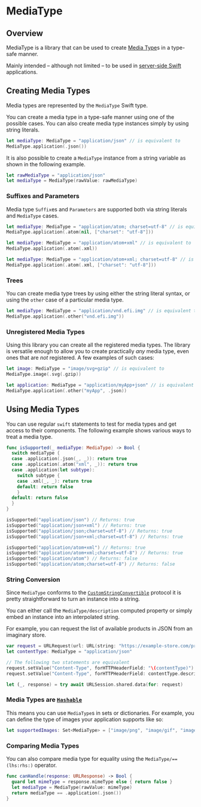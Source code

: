 # MediaType

## Overview

MediaType is a library that can be used to
create [Media Type](https://www.iana.org/assignments/media-types/media-types.xhtml)s in a type-safe manner.

Mainly intended &ndash; although not limited &ndash; to be used in [server-side Swift](https://www.swift.org/server)
applications.

## Creating Media Types

Media types are represented by the ``MediaType`` Swift type.

You can create a media type in a type-safe manner using one of the possible cases. You can also create media type
instances simply by using string literals.

```swift
let mediaType: MediaType = "application/json" // is equivalent to
MediaType.application(.json())
```

It is also possible to create a ``MediaType`` instance from a string variable as shown in the following example.

```swift
let rawMediaType = "application/json"
let mediaType = MediaType(rawValue: rawMediaType)
```

### Suffixes and Parameters

Media type ``Suffix``es and ``Parameters`` are supported both via string literals and ``MediaType`` cases.

```swift
let mediaType: MediaType = "application/atom; charset=utf-8" // is equivalent to
MediaType.application(.atom(nil, ["charset": "utf-8"]))

let mediaType: MediaType = "application/atom+xml" // is equivalent to
MediaType.application(.atom(.xml))

let mediaType: MediaType = "application/atom+xml; charset=utf-8" // is equivalent to
MediaType.application(.atom(.xml, ["charset": "utf-8"]))
```

### Trees

You can create media type trees by using either the string literal syntax, or using the `other` case of a particular
media type.

```swift
let mediaType: MediaType = "application/vnd.efi.img" // is equivalent to
MediaType.application(.other("vnd.efi.img"))
```

### Unregistered Media Types

Using this library you can create all the registered media types. The library is versatile enough to allow you to create
practically *any* media type, even ones that are *not* registered. A few examples of such cases:

```swift
let image: MediaType = "image/svg+gzip" // is equivalent to
MediaType.image(.svg(.gzip))

let application: MediaType = "application/myApp+json" // is equivalent to
MediaType.application(.other("myApp", .json))
```

## Using Media Types

You can use regular `swift` statements to test for media types and get access to their components. The following example
shows various ways to treat a media type.

```swift
func isSupported(_ mediaType: MediaType) -> Bool {
  switch mediaType {
  case .application(.json(_, _)): return true
  case .application(.atom("xml", _)): return true
  case .application(let subtype):
    switch subtype {
    case .xml(_, _): return true
    default: return false
    }
  default: return false
  }
}

isSupported("application/json") // Returns: true
isSupported("application/json+xml") // Returns: true
isSupported("application/json;charset=utf-8") // Returns: true
isSupported("application/json+xml;charset=utf-8") // Returns: true

isSupported("application/atom+xml") // Returns: true
isSupported("application/atom+xml;charset=utf-8") // Returns: true
isSupported("application/atom") // Returns: false
isSupported("application/atom;charset=utf-8") // Returns: false
```

### String Conversion

Since ``MediaType`` conforms to
the [`CustomStringConvertible`](https://developer.apple.com/documentation/swift/customstringconvertible) protocol it is
pretty straightforward to turn an instance into a string.

You can either call the ``MediaType/description`` computed property or simply embed an instance into an interpolated
string.

For example, you can request the list of available products in JSON from an imaginary store.

```swift
var request = URLRequest(url: URL(string: "https://example-store.com/products")!)
let contentType: MediaType = "application/json"

// The following two statements are equivalent
request.setValue("Content-Type", forHTTPHeaderField: "\(contentType)")
request.setValue("Content-Type", forHTTPHeaderField: contentType.description)

let (_, response) = try await URLSession.shared.data(for: request)
```

### Media Types are [`Hashable`](https://developer.apple.com/documentation/swift/hashable)

This means you can use ``MediaType``s in sets or dictionaries. For example, you can define the type of images your
application supports like so:

```swift
let supportedImages: Set<MediaType> = ["image/png", "image/gif", "image/jpeg"]
```

### Comparing Media Types

You can also compare media type for equality using the ``MediaType/==(lhs:rhs:)`` operator.

```swift
func canHandle(response: URLResponse) -> Bool {
  guard let mimeType = response.mimeType else { return false }
  let mediaType = MediaType(rawValue: mimeType)
  return mediaType == .application(.json())
}
```
